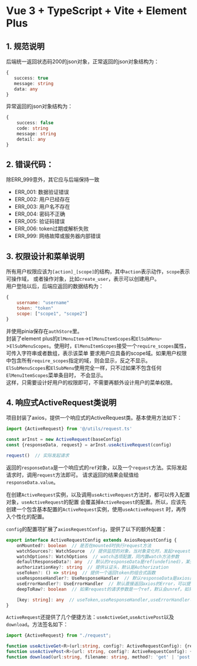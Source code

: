 # Vue 3 + TypeScript + Vite + Element Plus

## 1. 规范说明
后端统一返回状态码200的json对象，正常返回的json对象结构为：
```typescript
{
   success: true
   message: string
   data: any
}
```
异常返回的json对象结构为：
```typescript
{
    success: false
    code: string
    message: string
    detail: any
}
```

## 2. 错误代码：
除ERR_999意外，其它应与后端保持一致
- ERR_001: 数据验证错误
- ERR_002: 用户已经存在
- ERR_003: 用户名不存在
- ERR_004: 密码不正确
- ERR_005: 验证码错误
- ERR_006: token过期或解析失败
- ERR_999: 网络故障或服务器内部错误


## 3. 权限设计和菜单说明
所有用户权限应该为`[action]_[scope]`的结构，其中`action`表示动作，`scope`表示可操作域，
或者操作对象，比如`create_user`，表示可以创建用户。  
用户登陆以后，后端应返回的数据结构为：
```js
{
    username: "username"
    token: "token"
    scope: ["scope1", "scope2"]
}
```
并使用pinia保存在`authStore`里。  
封装了element plus的`ElMenuItem`->`ElMenuItemScopes`和`ElSubMenu`->`ElSubMenuScopes`。使用时，`ElMenuItemScopes`接受一个`require_scopes`属性，可传入字符串或者数组，表示该菜单
要求用户应具备的scope域。如果用户权限中包含所有`require_scopes`指定的域，则会显示，反之不显示。  
`ElSubMenuScopes`和`ElSubMenu`使用完全一样，只不过如果不包含任何`ElMenuItemScopes`菜单条目时，
不会显示。  
这样，只需要设计好用户的权限即可，不需要再额外设计用户的菜单权限。

## 4. 响应式ActiveRequest类说明
项目封装了axios，提供一个响应式的ActiveRequest类。基本使用方法如下：
```typescript
import {ActiveRequest} from '@/utils/request.ts'

const arInst = new ActiveRequest(baseConfig)
const {responseData, request} = arInst.useActiveRequest(config)

request()  // 实际发起请求
```
返回的`responseData`是一个响应式的`ref`对象，以及一个`request`方法。实际发起请求时，调用`request`方法即可。
请求返回的结果会赋值给`responseData.value`。

在创建`ActiveRequest`实例，以及调用`useActiveRequest`方法时，都可以传入配置对象，`useActiveRequest`的配置
会覆盖掉`ActiveRequest`的配置。所以，应该先创建一个包含基本配置的`ActiveRequest`实例，使用`useActiveRequest`
时，再传入个性化的配置。

`config`的配置项扩展了`axiosRequestConfig`，提供了以下的额外配置：
```typescript
export interface ActiveRequestConfig extends AxiosRequestConfig {
    onMounted?: boolean  // 是否在mounted时执行request方法
    watchSources?: WatchSource  // 提供监控的对象，当对象变化时，发起request请求，watchSource同内置watch方法参数
    watchOptions?: WatchOptions  // watch选项配置，同内置watch方法参数
    defaultResponseData?: any  // 默认的responseData是ref(undefined)，某些情况下需要提供一个默认值
    authorizationKey?: string  // 提供认证头，默认是Authorization
    useToken?: () => string  // 提供一个返回token的组合式函数
    useResponseHandler?: UseResponseHandler  // 默认responseData是axios的response.data，如果要额外处理，可以传入一个useResponseHandler的组合式函数
    useErrorHandler?: UseErrorHandler  // 默认直接返回axios的Error，可以提供一个useErrorHandler的组合式函数
    deepToRaw?: boolean  // 如果request的请求参数是一个ref，默认会unref。如果要深度将参数转化为普通值，该项设置为True

    [key: string]: any  // useToken,useResponseHandler,useErrorHandler可能会添加新的配置
}
```
`ActiveRequest`还提供了几个便捷方法：`useActiveGet`,`useActivePost`以及`download`。方法签名如下：

```typescript
import {ActiveRequest} from "./request";

function useActiveGet<R>(url:string, config?: ActiveRequestConfig): {responseData: R, get} {}
function useActivePost<R>(url: string, config?: ActiveRequestConfig): {responseData: R, post} {}
function download(url:string, filename: string, method?: 'get' | 'post', dataOrParams?: any): void {}
```
